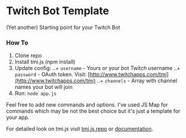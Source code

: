 # Twitch Bot Template
(Yet another) Starting point for your Twitch Bot

### How To
1. Clone repo
2. Install tmi.js (npm install)
3. Update config:
  ..+ `username` - Yours or your bot Twitch username
  ..+ `password` - OAuth token. Visit: [http://www.twitchapps.com/tmi](http://www.twitchapps.com/tmi)
  ..+ `channels` - Array with channel names your bot will join
4. Run: `node app.js`

Feel free to add new commands and options. I've used JS Map for commands which may be not the best choice but it's just a template for your app.

For detailed look on tmi.js visit [tmi.js repo](https://github.com/tmijs/tmi.js) or [documentation](https://docs.tmijs.org/).
